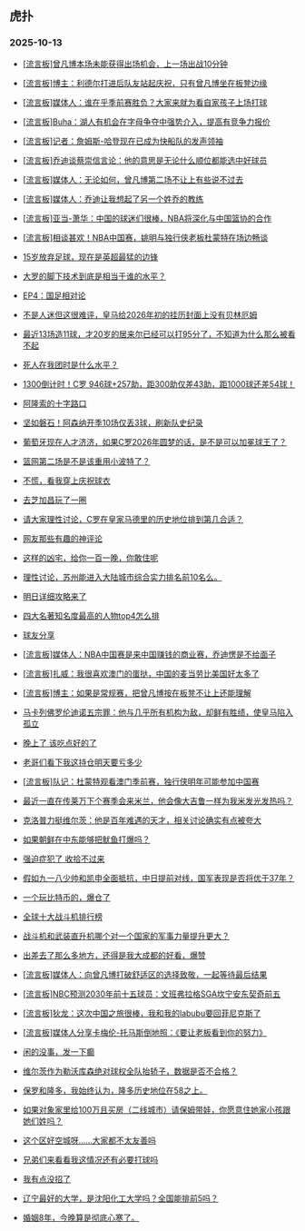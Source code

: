 ## 虎扑 
### 2025-10-13

+ [[流言板]曾凡博本场未能获得出场机会，上一场出战10分钟](https://bbs.hupu.com/635145461.html)

+ [[流言板]博主：利德尔打进后队友站起庆祝，只有曾凡博坐在板凳边缘](https://bbs.hupu.com/635145524.html)

+ [[流言板]媒体人：谁在乎季前赛胜负？大家来就为看自家孩子上场打球](https://bbs.hupu.com/635145066.html)

+ [[流言板]Buha：湖人有机会在字母争夺中强势介入，提高有竞争力报价](https://bbs.hupu.com/635145965.html)

+ [[流言板]记者：詹姆斯-哈登现在已成为快船队的发声领袖](https://bbs.hupu.com/635143844.html)

+ [[流言板]乔迪谈蔡崇信言论：他的意思是无论什么顺位都能选中好球员](https://bbs.hupu.com/635146018.html)

+ [[流言板]媒体人：无论如何，曾凡博第二场不让上有些说不过去](https://bbs.hupu.com/635145590.html)

+ [[流言板]媒体人：乔迪让我想起了另一个姓乔的教练](https://bbs.hupu.com/635145401.html)

+ [[流言板]亚当-萧华：中国的球迷们很棒，NBA将深化与中国篮协的合作](https://bbs.hupu.com/635143193.html)

+ [[流言板]相谈甚欢！NBA中国赛，姚明与独行侠老板杜蒙特在场边畅谈](https://bbs.hupu.com/635144645.html)

+ [15岁放弃足球，现在是英超最猛的边锋](https://bbs.hupu.com/635141152.html)

+ [大罗的脚下技术到底是相当于谁的水平？](https://bbs.hupu.com/635144549.html)

+ [EP4：国足相对论](https://bbs.hupu.com/635141126.html)

+ [不是人迷但这很难评，皇马给2026年初的挂历封面上没有贝林厄姆](https://bbs.hupu.com/635145141.html)

+ [最近13场造11球，才20岁的居来尔已经可以打95分了，不知道为什么那么被看不起](https://bbs.hupu.com/635144486.html)

+ [死人在我团时是什么水平？](https://bbs.hupu.com/635144823.html)

+ [1300倒计时！C罗 946球+257助，距300助仅差43助，距1000球还差54球！](https://bbs.hupu.com/635140812.html)

+ [阿隆索的十字路口](https://bbs.hupu.com/635143982.html)

+ [坚如磐石！阿森纳开季10场仅丢3球，刷新队史纪录](https://bbs.hupu.com/635140241.html)

+ [葡萄牙现在人才济济，如果C罗2026年圆梦的话，是不是可以加冕球王了？](https://bbs.hupu.com/635142040.html)

+ [篮网第二场是不是该重用小波特了？](https://bbs.hupu.com/635142929.html)

+ [不慌，看我穿上庆祝球衣](https://bbs.hupu.com/635146460.html)

+ [去芝加昌玩了一圈](https://bbs.hupu.com/635143509.html)

+ [请大家理性讨论，C罗在皇家马德里的历史地位排到第几合适？](https://bbs.hupu.com/635143780.html)

+ [网友那些有趣的神评论](https://bbs.hupu.com/635143443.html)

+ [这样的凶宅，给你一百一晚，你敢住呢](https://bbs.hupu.com/635145331.html)

+ [理性讨论，苏州能进入大陆城市综合实力排名前10名么。](https://bbs.hupu.com/635144952.html)

+ [明日详细攻略来了](https://bbs.hupu.com/635143666.html)

+ [四大名著知名度最高的人物top4怎么排](https://bbs.hupu.com/635145147.html)

+ [球友分享](https://bbs.hupu.com/635144777.html)

+ [[流言板]媒体人：NBA中国赛是来中国赚钱的商业赛，乔迪愣是不给面子](https://bbs.hupu.com/635147018.html)

+ [[流言板]扎威：我很喜欢澳门的蛋挞，中国的麦当劳比美国好太多了](https://bbs.hupu.com/635146855.html)

+ [[流言板]博主：如果是常规赛，把曾凡博按在板凳不让上还能理解](https://bbs.hupu.com/635147215.html)

+ [马卡列佛罗伦迪诺五宗罪：他与几乎所有机构为敌，却鲜有胜绩，使皇马陷入孤立](https://bbs.hupu.com/635146302.html)

+ [晚上了 该吃点好的了](https://bbs.hupu.com/635144873.html)

+ [老哥们看下我这持仓明天要亏多少](https://bbs.hupu.com/635146327.html)

+ [[流言板]队记：杜蒙特观看澳门季前赛，独行侠明年可能参加中国赛](https://bbs.hupu.com/635146882.html)

+ [最近一直在传莱万下个赛季会来米兰，他会像大吉鲁一样为我米发光发热吗？](https://bbs.hupu.com/635146073.html)

+ [克洛普力挺维尔茨：他是百年难遇的天才，相关讨论确实有点被夸大](https://bbs.hupu.com/635144753.html)

+ [如果朝鲜在中东能够把鱿鱼打爆吗？](https://bbs.hupu.com/635146906.html)

+ [强迫症犯了 收拾不过来](https://bbs.hupu.com/635144362.html)

+ [假如九一八少帅和凯申全面抵抗，中日提前对线，国军表现是否将优于37年？](https://bbs.hupu.com/635145441.html)

+ [一个玩比特币的，爆仓了](https://bbs.hupu.com/635145176.html)

+ [全球十大战斗机排行榜](https://bbs.hupu.com/635145339.html)

+ [战斗机和武装直升机哪个对一个国家的军事力量提升更大？](https://bbs.hupu.com/635145369.html)

+ [出差去了那么多地方，还得是我大成都的好看，爆赞](https://bbs.hupu.com/635145786.html)

+ [[流言板]媒体人：向曾凡博打破舒适区的选择致敬，一起等待最后结果](https://bbs.hupu.com/635146111.html)

+ [[流言板]NBC预测2030年前十五球员：文班弗拉格SGA坎宁安东契奇前五](https://bbs.hupu.com/635146621.html)

+ [[流言板]狄龙：这次中国之旅很棒，我和我的labubu要回菲尼克斯了](https://bbs.hupu.com/635146556.html)

+ [[流言板]媒体人分享卡梅伦-托马斯倒地照：《要让老板看到你的努力》](https://bbs.hupu.com/635147091.html)

+ [闲的没事，发一下癫](https://bbs.hupu.com/635142735.html)

+ [维尔茨作为勒沃库森绝对球权全队抬轿子，数据是否不合格？](https://bbs.hupu.com/635141874.html)

+ [保罗和隆多，我始终认为，隆多历史地位在58之上。](https://bbs.hupu.com/635146775.html)

+ [如果对象家里给100万且买房（二线城市）请保姆带娃，你愿意住她家小孩跟她们姓吗？](https://bbs.hupu.com/635147151.html)

+ [这个区好空城呀……大家都不太友善吗](https://bbs.hupu.com/635146988.html)

+ [兄弟们来看看我这情况还有必要打球吗](https://bbs.hupu.com/635148001.html)

+ [我有点没招了](https://bbs.hupu.com/635147871.html)

+ [辽宁最好的大学，是沈阳化工大学吗？全国能排前5吗？](https://bbs.hupu.com/635147851.html)

+ [婚姻8年，今晚算是彻底心寒了。](https://bbs.hupu.com/635147568.html)

